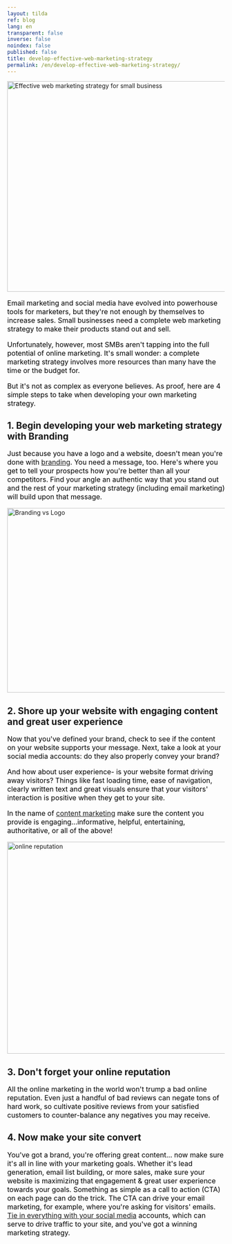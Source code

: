 ```yaml
---
layout: tilda
ref: blog
lang: en
transparent: false
inverse: false
noindex: false
published: false
title: develop-effective-web-marketing-strategy
permalink: /en/develop-effective-web-marketing-strategy/
---
```

<img class="aligncenter" src="https://ttbagroup.com/wp-content/uploads/2016/04/effective-web-marketing-strategy.jpg" alt="Effective web marketing strategy for small business" width="734" height="487" />
<p class="s1" style="font-size: 12pt; color: #000000;">Email marketing and social media have evolved into powerhouse tools for marketers, but they're not enough by themselves to increase sales. Small businesses need a complete web marketing strategy to make their products stand out and sell.</p>
<p class="s1" style="font-size: 12pt; color: #000000;">Unfortunately, however, most SMBs aren't tapping into the full potential of online marketing. It's small wonder: a complete marketing strategy involves more resources than many have the time or the budget for.</p>
<p class="s1" style="font-size: 12pt; color: #000000;">But it's not as complex as everyone believes. As proof, here are 4 simple steps to take when developing your own marketing strategy.</p>

<h2>1. Begin developing your web marketing strategy with Branding</h2>
<p class="s1" style="font-size: 12pt; color: #000000;">Just because you have a logo and a website, doesn't mean you're done with <a title="Branding and Graphic Design" href="/?page_id=650" target="_blank">branding</a>. You need a message, too. Here's where you get to tell your prospects how you're better than all your competitors. Find your angle an authentic way that you stand out and the rest of your marketing strategy (including email marketing) will build upon that message.</p>
<img class="align: center aligncenter" src="https://ttbagroup.com/wp-content/uploads/2016/04/Logo-vs-Brand.jpg" alt="Branding vs Logo" width="734" height="427" />
<h2>2. Shore up your website with engaging content and great user experience</h2>
<p class="s1" style="font-size: 12pt; color: #000000;">Now that you've defined your brand, check to see if the content on your website supports your message. Next, take a look at your social media accounts: do they also properly convey your brand?</p>
<p class="s1" style="font-size: 12pt; color: #000000;">And how about user experience- is your website format driving away visitors? Things like fast loading time, ease of navigation, clearly written text and great visuals ensure that your visitors' interaction is positive when they get to your site.</p>
<p class="s1" style="font-size: 12pt; color: #000000;">In the name of <a href="http://contentmarketinginstitute.com/what-is-content-marketing/" target="_blank" rel="nofollow">content marketing</a> make sure the content you provide is engaging...informative, helpful, entertaining, authoritative, or all of the above!</p>
<img class="align: center  aligncenter" src="https://ttbagroup.com/wp-content/uploads/2016/04/shutterstock_264466133.jpg" alt="online reputation" width="734" height="490" />
<h2>3. Don't forget your online reputation</h2>
<p class="s1" style="font-size: 12pt; color: #000000;">All the online marketing in the world won't trump a bad online reputation. Even just a handful of bad reviews can negate tons of hard work, so cultivate positive reviews from your satisfied customers to counter-balance any negatives you may receive.</p>

<h2>4. Now make your site convert</h2>
<p class="s1" style="font-size: 12pt; color: #000000;">You've got a brand, you're offering great content... now make sure it's all in line with your marketing goals. Whether it's lead generation, email list building, or more sales, make sure your website is maximizing that engagement &amp; great user experience towards your goals. Something as simple as a call to action (CTA) on each page can do the trick. The CTA can drive your email marketing, for example, where you're asking for visitors' emails. <a title="5 Reasons To Use Social Media For Business" href="/?p=1438" target="_blank">Tie in everything with your social media</a> accounts, which can serve to drive traffic to your site, and you've got a winning marketing strategy.</p>
